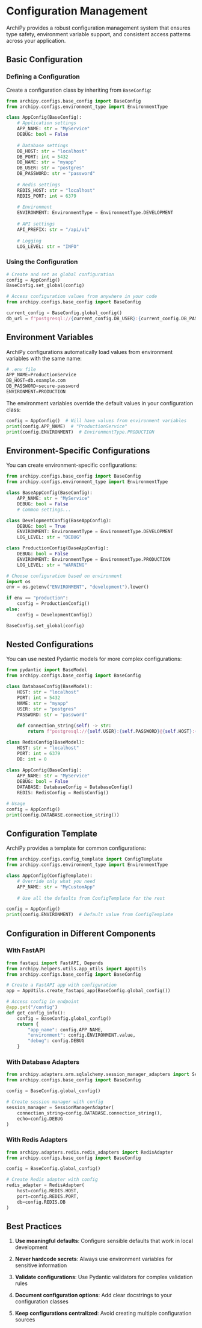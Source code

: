 # Configuration Management

ArchiPy provides a robust configuration management system that ensures type safety, environment variable support, and consistent access patterns across your application.

## Basic Configuration

### Defining a Configuration

Create a configuration class by inheriting from `BaseConfig`:

```python
from archipy.configs.base_config import BaseConfig
from archipy.configs.environment_type import EnvironmentType

class AppConfig(BaseConfig):
    # Application settings
    APP_NAME: str = "MyService"
    DEBUG: bool = False
    
    # Database settings
    DB_HOST: str = "localhost"
    DB_PORT: int = 5432
    DB_NAME: str = "myapp"
    DB_USER: str = "postgres"
    DB_PASSWORD: str = "password"
    
    # Redis settings
    REDIS_HOST: str = "localhost"
    REDIS_PORT: int = 6379
    
    # Environment
    ENVIRONMENT: EnvironmentType = EnvironmentType.DEVELOPMENT
    
    # API settings
    API_PREFIX: str = "/api/v1"
    
    # Logging
    LOG_LEVEL: str = "INFO"
```

### Using the Configuration

```python
# Create and set as global configuration
config = AppConfig()
BaseConfig.set_global(config)

# Access configuration values from anywhere in your code
from archipy.configs.base_config import BaseConfig

current_config = BaseConfig.global_config()
db_url = f"postgresql://{current_config.DB_USER}:{current_config.DB_PASSWORD}@{current_config.DB_HOST}:{current_config.DB_PORT}/{current_config.DB_NAME}"
```

## Environment Variables

ArchiPy configurations automatically load values from environment variables with the same name:

```python
# .env file
APP_NAME=ProductionService
DB_HOST=db.example.com
DB_PASSWORD=secure-password
ENVIRONMENT=PRODUCTION
```

The environment variables override the default values in your configuration class:

```python
config = AppConfig()  # Will have values from environment variables
print(config.APP_NAME)  # "ProductionService"
print(config.ENVIRONMENT)  # EnvironmentType.PRODUCTION
```

## Environment-Specific Configurations

You can create environment-specific configurations:

```python
from archipy.configs.base_config import BaseConfig
from archipy.configs.environment_type import EnvironmentType

class BaseAppConfig(BaseConfig):
    APP_NAME: str = "MyService"
    DEBUG: bool = False
    # Common settings...

class DevelopmentConfig(BaseAppConfig):
    DEBUG: bool = True
    ENVIRONMENT: EnvironmentType = EnvironmentType.DEVELOPMENT
    LOG_LEVEL: str = "DEBUG"

class ProductionConfig(BaseAppConfig):
    DEBUG: bool = False
    ENVIRONMENT: EnvironmentType = EnvironmentType.PRODUCTION
    LOG_LEVEL: str = "WARNING"

# Choose configuration based on environment
import os
env = os.getenv("ENVIRONMENT", "development").lower()

if env == "production":
    config = ProductionConfig()
else:
    config = DevelopmentConfig()

BaseConfig.set_global(config)
```

## Nested Configurations

You can use nested Pydantic models for more complex configurations:

```python
from pydantic import BaseModel
from archipy.configs.base_config import BaseConfig

class DatabaseConfig(BaseModel):
    HOST: str = "localhost"
    PORT: int = 5432
    NAME: str = "myapp"
    USER: str = "postgres"
    PASSWORD: str = "password"
    
    def connection_string(self) -> str:
        return f"postgresql://{self.USER}:{self.PASSWORD}@{self.HOST}:{self.PORT}/{self.NAME}"

class RedisConfig(BaseModel):
    HOST: str = "localhost"
    PORT: int = 6379
    DB: int = 0
    
class AppConfig(BaseConfig):
    APP_NAME: str = "MyService"
    DEBUG: bool = False
    DATABASE: DatabaseConfig = DatabaseConfig()
    REDIS: RedisConfig = RedisConfig()

# Usage
config = AppConfig()
print(config.DATABASE.connection_string())
```

## Configuration Template

ArchiPy provides a template for common configurations:

```python
from archipy.configs.config_template import ConfigTemplate
from archipy.configs.environment_type import EnvironmentType

class AppConfig(ConfigTemplate):
    # Override only what you need
    APP_NAME: str = "MyCustomApp"
    
    # Use all the defaults from ConfigTemplate for the rest

config = AppConfig()
print(config.ENVIRONMENT)  # Default value from ConfigTemplate
```

## Configuration in Different Components

### With FastAPI

```python
from fastapi import FastAPI, Depends
from archipy.helpers.utils.app_utils import AppUtils
from archipy.configs.base_config import BaseConfig

# Create a FastAPI app with configuration
app = AppUtils.create_fastapi_app(BaseConfig.global_config())

# Access config in endpoint
@app.get("/config")
def get_config_info():
    config = BaseConfig.global_config()
    return {
        "app_name": config.APP_NAME,
        "environment": config.ENVIRONMENT.value,
        "debug": config.DEBUG
    }
```

### With Database Adapters

```python
from archipy.adapters.orm.sqlalchemy.session_manager_adapters import SessionManagerAdapter
from archipy.configs.base_config import BaseConfig

config = BaseConfig.global_config()

# Create session manager with config
session_manager = SessionManagerAdapter(
    connection_string=config.DATABASE.connection_string(),
    echo=config.DEBUG
)
```

### With Redis Adapters

```python
from archipy.adapters.redis.redis_adapters import RedisAdapter
from archipy.configs.base_config import BaseConfig

config = BaseConfig.global_config()

# Create Redis adapter with config
redis_adapter = RedisAdapter(
    host=config.REDIS.HOST,
    port=config.REDIS.PORT,
    db=config.REDIS.DB
)
```

## Best Practices

1. **Use meaningful defaults**: Configure sensible defaults that work in local development

2. **Never hardcode secrets**: Always use environment variables for sensitive information

3. **Validate configurations**: Use Pydantic validators for complex validation rules

4. **Document configuration options**: Add clear docstrings to your configuration classes

5. **Keep configurations centralized**: Avoid creating multiple configuration sources